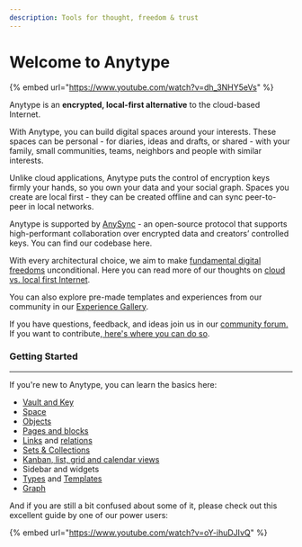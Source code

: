 ```yaml
---
description: Tools for thought, freedom & trust
---
```


# Welcome to Anytype

{% embed url="https://www.youtube.com/watch?v=dh_3NHY5eVs" %}

Anytype is an **encrypted, local-first alternative** to the cloud-based Internet.&#x20;

With Anytype, you can build digital spaces around your interests. These spaces can be personal - for diaries, ideas and drafts, or shared - with your family, small communities, teams, neighbors and people with similar interests.

Unlike cloud applications, Anytype puts the control of encryption keys firmly your hands, so you own your data and your social graph. Spaces you create are local first - they can be created offline and can sync peer-to-peer in local networks.&#x20;

Anytype is supported by [AnySync](https://tech.anytype.io/any-sync/overview) - an open-source protocol that supports high-performant collaboration over encrypted data and creators’ controlled keys. You can find our codebase here.

With every architectural choice, we aim to make [fundamental digital freedoms](https://youtu.be/6Hyr881Xi8A?si=tVftb8x9V5koMt0U) unconditional. Here you can read more of our thoughts on [cloud vs. local first Internet](https://blog.anytype.io/from-cloud-to-local-first/).

You can also explore pre-made templates and experiences from our community in our [Experience Gallery](https://gallery.any.coop).&#x20;

If you have questions, feedback, and ideas join us in our [community forum.](https://community.anytype.io) If you want to contribute,[ here's where you can do so](https://github.com/orgs/anyproto/discussions).

### Getting Started

***

If you're new to Anytype, you can learn the basics here:

* [Vault and Key](basics/vault-and-key.md)
* [Space](basics/space/)
* [Objects](basics/object-editor/)
* [Pages and blocks](basics/object-editor/blocks.md)
* [Links](anytype-basics/object-editor/linking-objects.md) and [relations](basics/relations/)
* [Sets & Collections](basics/sets-and-collections/)
* [Kanban, list, grid and calendar views](basics/sets-and-collections/views.md)
* Sidebar and widgets
* [Types](basics/types/) and [Templates](basics/types/templates.md)
* [Graph](basics/graph.md)

And if you are still a bit confused about some of it, please check out this excellent guide by one of our power users:

{% embed url="https://www.youtube.com/watch?v=oY-ihuDJIvQ" %}
